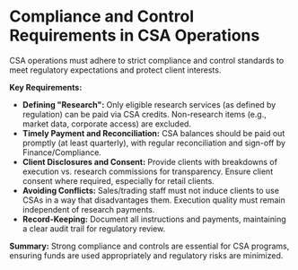 # Compliance and Control Requirements in CSA Operations

CSA operations must adhere to strict compliance and control standards to meet regulatory expectations and protect client interests.

**Key Requirements:**
- **Defining "Research":** Only eligible research services (as defined by regulation) can be paid via CSA credits. Non-research items (e.g., market data, corporate access) are excluded.
- **Timely Payment and Reconciliation:** CSA balances should be paid out promptly (at least quarterly), with regular reconciliation and sign-off by Finance/Compliance.
- **Client Disclosures and Consent:** Provide clients with breakdowns of execution vs. research commissions for transparency. Ensure client consent where required, especially for retail clients.
- **Avoiding Conflicts:** Sales/trading staff must not induce clients to use CSAs in a way that disadvantages them. Execution quality must remain independent of research payments.
- **Record-Keeping:** Document all instructions and payments, maintaining a clear audit trail for regulatory review.

**Summary:**
Strong compliance and controls are essential for CSA programs, ensuring funds are used appropriately and regulatory risks are minimized. 